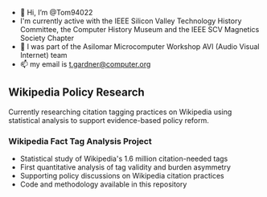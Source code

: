 - 👋 Hi, I’m @Tom94022
- I'm currently active with the IEEE Silicon Valley Technology History Committee, the Computer History Museum and the IEEE SCV Magnetics Society Chapter
- 👀 I was part of the Asilomar Microcomputer Workshop AVI (Audio Visual Internet) team
- 📫 my email is t.gardner@computer.org
## Wikipedia Policy Research

Currently researching citation tagging practices on Wikipedia using statistical analysis to support evidence-based policy reform.

### Wikipedia Fact Tag Analysis Project
- Statistical study of Wikipedia's 1.6 million citation-needed tags
- First quantitative analysis of tag validity and burden asymmetry
- Supporting policy discussions on Wikipedia citation practices
- Code and methodology available in this repository
